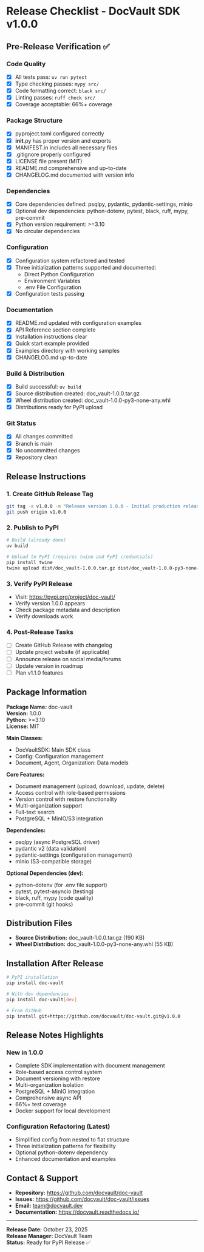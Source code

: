 # Release Checklist - DocVault SDK v1.0.0

## Pre-Release Verification ✅

### Code Quality
- [x] All tests pass: `uv run pytest` 
- [x] Type checking passes: `mypy src/`
- [x] Code formatting correct: `black src/`
- [x] Linting passes: `ruff check src/`
- [x] Coverage acceptable: 66%+ coverage

### Package Structure
- [x] pyproject.toml configured correctly
- [x] __init__.py has proper version and exports
- [x] MANIFEST.in includes all necessary files
- [x] .gitignore properly configured
- [x] LICENSE file present (MIT)
- [x] README.md comprehensive and up-to-date
- [x] CHANGELOG.md documented with version info

### Dependencies
- [x] Core dependencies defined: psqlpy, pydantic, pydantic-settings, minio
- [x] Optional dev dependencies: python-dotenv, pytest, black, ruff, mypy, pre-commit
- [x] Python version requirement: >=3.10
- [x] No circular dependencies

### Configuration
- [x] Configuration system refactored and tested
- [x] Three initialization patterns supported and documented:
  * Direct Python Configuration
  * Environment Variables
  * .env File Configuration
- [x] Configuration tests passing

### Documentation
- [x] README.md updated with configuration examples
- [x] API Reference section complete
- [x] Installation instructions clear
- [x] Quick start example provided
- [x] Examples directory with working samples
- [x] CHANGELOG.md up-to-date

### Build & Distribution
- [x] Build successful: `uv build`
- [x] Source distribution created: doc_vault-1.0.0.tar.gz
- [x] Wheel distribution created: doc_vault-1.0.0-py3-none-any.whl
- [x] Distributions ready for PyPI upload

### Git Status
- [x] All changes committed
- [x] Branch is main
- [x] No uncommitted changes
- [x] Repository clean

## Release Instructions

### 1. Create GitHub Release Tag
```bash
git tag -a v1.0.0 -m "Release version 1.0.0 - Initial production release"
git push origin v1.0.0
```

### 2. Publish to PyPI
```bash
# Build (already done)
uv build

# Upload to PyPI (requires twine and PyPI credentials)
pip install twine
twine upload dist/doc_vault-1.0.0.tar.gz dist/doc_vault-1.0.0-py3-none-any.whl
```

### 3. Verify PyPI Release
- Visit: https://pypi.org/project/doc-vault/
- Verify version 1.0.0 appears
- Check package metadata and description
- Verify downloads work

### 4. Post-Release Tasks
- [ ] Create GitHub Release with changelog
- [ ] Update project website (if applicable)
- [ ] Announce release on social media/forums
- [ ] Update version in roadmap
- [ ] Plan v1.1.0 features

## Package Information

**Package Name:** doc-vault  
**Version:** 1.0.0  
**Python:** >=3.10  
**License:** MIT  

**Main Classes:**
- DocVaultSDK: Main SDK class
- Config: Configuration management
- Document, Agent, Organization: Data models

**Core Features:**
- Document management (upload, download, update, delete)
- Access control with role-based permissions
- Version control with restore functionality
- Multi-organization support
- Full-text search
- PostgreSQL + MinIO/S3 integration

**Dependencies:**
- psqlpy (async PostgreSQL driver)
- pydantic v2 (data validation)
- pydantic-settings (configuration management)
- minio (S3-compatible storage)

**Optional Dependencies (dev):**
- python-dotenv (for .env file support)
- pytest, pytest-asyncio (testing)
- black, ruff, mypy (code quality)
- pre-commit (git hooks)

## Distribution Files

- **Source Distribution:** doc_vault-1.0.0.tar.gz (190 KB)
- **Wheel Distribution:** doc_vault-1.0.0-py3-none-any.whl (55 KB)

## Installation After Release

```bash
# PyPI installation
pip install doc-vault

# With dev dependencies
pip install doc-vault[dev]

# From GitHub
pip install git+https://github.com/docvault/doc-vault.git@v1.0.0
```

## Release Notes Highlights

### New in 1.0.0
- Complete SDK implementation with document management
- Role-based access control system
- Document versioning with restore
- Multi-organization isolation
- PostgreSQL + MinIO integration
- Comprehensive async API
- 66%+ test coverage
- Docker support for local development

### Configuration Refactoring (Latest)
- Simplified config from nested to flat structure
- Three initialization patterns for flexibility
- Optional python-dotenv dependency
- Enhanced documentation and examples

## Contact & Support

- **Repository:** https://github.com/docvault/doc-vault
- **Issues:** https://github.com/docvault/doc-vault/issues
- **Email:** team@docvault.dev
- **Documentation:** https://docvault.readthedocs.io/

---

**Release Date:** October 23, 2025  
**Release Manager:** DocVault Team  
**Status:** Ready for PyPI Release ✅
